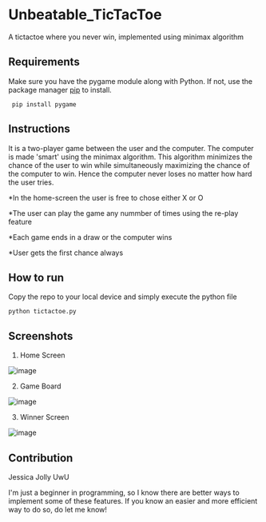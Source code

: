 # Unbeatable_TicTacToe
A tictactoe where you never win, implemented using minimax algorithm

## Requirements
Make sure you have the pygame module along with Python. If not, use the package manager [pip](https://pip.pypa.io/en/stable/) to install.

` 
pip install pygame
`
## Instructions
It is a two-player game between the user and the computer. The computer is made 'smart' using the minimax algorithm. This algorithm minimizes the chance of the user to win while simultaneously maximizing the chance of the computer to win. Hence the computer never loses no matter how hard the user tries.

*In the home-screen the user is free to chose either X or O

*The user can play the game any nummber of times using the re-play feature

*Each game ends in a draw or the computer wins

*User gets the first chance always

## How to run
Copy the repo to your local device and simply execute the python file

`
python tictactoe.py
`

## Screenshots
1. Home Screen

![image](https://user-images.githubusercontent.com/68645801/141245352-e1ab81f0-2552-46ec-8c8f-75a9e8673861.png)

2. Game Board

![image](https://user-images.githubusercontent.com/68645801/141246203-7023ab3e-da61-40cb-aa6a-2994590a257b.png)

3. Winner Screen

![image](https://user-images.githubusercontent.com/68645801/141246355-d7b3a953-ea5c-4c9d-a834-dff10a039227.png)

## Contribution
Jessica Jolly UwU

I'm just a beginner in programming, so I know there are better ways to implement some of these features. If you know an easier and more efficient way to do so, do let me know!

